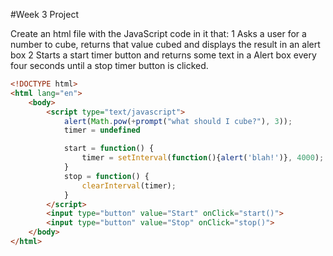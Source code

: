 #Week 3 Project

Create an html file with the JavaScript code in it that:
1 Asks a user for a number to cube, returns that value cubed and displays the result in an alert box
2 Starts a start timer button and returns some text in a Alert box every four seconds until a stop timer button is clicked.

```html
<!DOCTYPE html>
<html lang="en">
	<body>
		<script type="text/javascript">
			alert(Math.pow(+prompt("what should I cube?"), 3));
			timer = undefined

			start = function() {
				timer = setInterval(function(){alert('blah!')}, 4000);
			}
			stop = function() {
				clearInterval(timer);
			}
		</script>
		<input type="button" value="Start" onClick="start()">
		<input type="button" value="Stop" onClick="stop()">
	</body>
</html>
```
